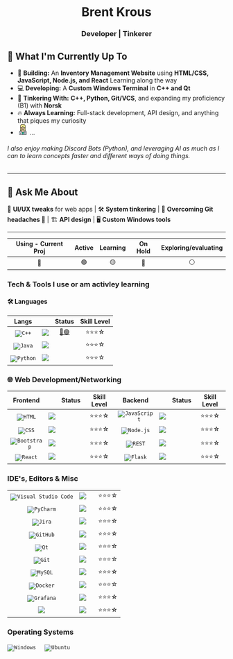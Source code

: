 <h1 align="center">Brent Krous</h1>
<h3 align="center">Developer | Tinkerer</h3>

## 🌱 What I'm Currently Up To  
- 🚀 **Building:** An **Inventory Management Website** using **HTML/CSS, JavaScript, Node.js, and React** Learning along the way
- 💻 **Developing:** A **Custom Windows Terminal** in **C++ and Qt**  
- 🔧 **Tinkering With:** **C++, Python, Git/VCS**, and expanding my proficiency (B1) with **Norsk**  
- 🔥 **Always Learning:** Full-stack development, API design, and anything that piques my curiosity
- <img src="/doctor_6757643.png" /> ...
###### *I also enjoy making Discord Bots (Python), and leveraging AI as much as I can to learn concepts faster and different ways of doing things.*
---

## 💬 Ask Me About  
🎨 **UI/UX tweaks** for web apps | 🛠️ **System tinkering** | 📜 **Overcoming Git headaches 🦾** | 🏗️ **API design** | 🖥️ **Custom Windows tools**  

---
|Using - Current Proj|Active|Learning|On Hold|Exploring/evaluating|
|:---:|:---:|:---:|:---:|:---:|
🔵 |🟢 | 🟡 | 🔴 | ⚪ | 
### Tech & Tools I use or am activley learning
#### 🛠️ Languages 
|Langs| |Status|Skill Level|
|:-----:|:---:|:------:|:-----------:|
|<code><img width="50" src="https://raw.githubusercontent.com/marwin1991/profile-technology-icons/refs/heads/main/icons/c++.png" alt="C++" title="C++"/></code>|<img src="https://img.shields.io/badge/C++-00599C" />|<a href="[/CustomTerminal/](https://github.com/eodbrent/CustomTerminal)">🔵🟢</a>|⭐⭐⭐☆|
|<code><img width="50" src="https://raw.githubusercontent.com/marwin1991/profile-technology-icons/refs/heads/main/icons/java.png" alt="Java" title="Java"/></code>|<img src="https://img.shields.io/badge/Java-007396" />||⭐⭐⭐☆|
|<code><img width="50" src="https://raw.githubusercontent.com/marwin1991/profile-technology-icons/refs/heads/main/icons/python.png" alt="Python" title="Python"/></code>|<img src="https://img.shields.io/badge/Python-3776AB" />||⭐⭐⭐☆|


### 🌐 Web Development/Networking
|Frontend||Status|Skill Level|Backend||Status|Skill Level|
|:--------:|:---:|:------:|:-----------:|:-------:|:-:|:------:|:-----------:|
|<code><img width="50" src="https://raw.githubusercontent.com/marwin1991/profile-technology-icons/refs/heads/main/icons/html.png" alt="HTML" title="HTML"/></code>|<img src="https://img.shields.io/badge/HTML-E34F26" />||⭐⭐⭐☆|<code><img width="50" src="https://raw.githubusercontent.com/marwin1991/profile-technology-icons/refs/heads/main/icons/javascript.png" alt="JavaScript" title="JavaScript"/></code>|<img src="https://img.shields.io/badge/JavaScript-F7DF1E" />||⭐⭐⭐☆|
|<code><img width="50" src="https://raw.githubusercontent.com/marwin1991/profile-technology-icons/refs/heads/main/icons/css.png" alt="CSS" title="CSS"/></code>|<img src="https://img.shields.io/badge/CSS-1572B6" />||⭐⭐⭐☆|<code><img width="50" src="https://raw.githubusercontent.com/marwin1991/profile-technology-icons/refs/heads/main/icons/node_js.png" alt="Node.js" title="Node.js"/></code>|<img src="https://img.shields.io/badge/Node.js-339933" />||⭐⭐⭐☆|
|<code><img width="50" src="https://raw.githubusercontent.com/marwin1991/profile-technology-icons/refs/heads/main/icons/bootstrap.png" alt="Bootstrap" title="Bootstrap"/></code>|<img src="https://img.shields.io/badge/Bootstrap-7952B3" />||⭐⭐⭐☆|<code><img width="50" src="https://raw.githubusercontent.com/marwin1991/profile-technology-icons/refs/heads/main/icons/rest.png" alt="REST" title="REST"/></code>|<img src="https://img.shields.io/badge/Rest-333333" />||⭐⭐⭐☆|
|<code><img width="50" src="https://raw.githubusercontent.com/marwin1991/profile-technology-icons/refs/heads/main/icons/react.png" alt="React" title="React"/></code>|<img src="https://img.shields.io/badge/React-61DAFB" />||⭐⭐⭐☆|<code><img width="50" src="https://raw.githubusercontent.com/marwin1991/profile-technology-icons/refs/heads/main/icons/flask.png" alt="Flask" title="Flask"/></code>|<img src="https://img.shields.io/badge/Flask-000000" />||⭐⭐⭐☆|



### IDE's, Editors & Misc
|||||
|:---:|:---:|:---:|:---:|
|<code><img width="50" src="https://raw.githubusercontent.com/marwin1991/profile-technology-icons/refs/heads/main/icons/visual_studio_code.png" alt="Visual Studio Code" title="Visual Studio Code"/></code>|<img src="https://img.shields.io/badge/VS%20Code-007ACC" />||⭐⭐⭐☆|
|<code><img width="50" src="https://raw.githubusercontent.com/marwin1991/profile-technology-icons/refs/heads/main/icons/pycharm.png" alt="PyCharm" title="PyCharm"/></code>|<img src="https://img.shields.io/badge/PyCharm-21D789" />||⭐⭐⭐☆|
|<code><img width="50" src="https://raw.githubusercontent.com/marwin1991/profile-technology-icons/refs/heads/main/icons/jira.png" alt="Jira" title="Jira"/></code>|<img src="https://img.shields.io/badge/Jira-0052CC" />||⭐⭐⭐☆|
|<code><img width="50" src="https://raw.githubusercontent.com/marwin1991/profile-technology-icons/refs/heads/main/icons/github.png" alt="GitHub" title="GitHub"/></code>|<img src="https://img.shields.io/badge/GitHub-181717" />||⭐⭐⭐☆|	
|<code><img width="50" src="https://raw.githubusercontent.com/marwin1991/profile-technology-icons/refs/heads/main/icons/qt.png" alt="Qt" title="Qt"/></code>|<img src="https://img.shields.io/badge/Qt-#41CD52" />||⭐⭐⭐☆|
|<code><img width="50" src="https://raw.githubusercontent.com/marwin1991/profile-technology-icons/refs/heads/main/icons/git.png" alt="Git" title="Git"/></code>|<img src="https://img.shields.io/badge/Git-F05032" />||⭐⭐⭐☆|
|<code><img width="50" src="https://raw.githubusercontent.com/marwin1991/profile-technology-icons/refs/heads/main/icons/mysql.png" alt="MySQL" title="MySQL"/></code>|<img src="https://img.shields.io/badge/MySQL-4479A1" />||⭐⭐⭐☆|
|<code><img width="50" src="https://raw.githubusercontent.com/marwin1991/profile-technology-icons/refs/heads/main/icons/docker.png" alt="Docker" title="Docker"/></code>|<img src="https://img.shields.io/badge/Docker-2496ED" />||⭐⭐⭐☆|
|<code><img width="50" src="https://raw.githubusercontent.com/marwin1991/profile-technology-icons/refs/heads/main/icons/grafana.png" alt="Grafana" title="Grafana"/></code>|<img src="https://img.shields.io/badge/Grafana-F46800" />||⭐⭐⭐☆|
|<code><img width="50" src="https://skillicons.dev/icons?i=discord" /></code>|<img src="https://img.shields.io/badge/Discord-5865F2" />||⭐⭐⭐☆|

### Operating Systems

<code><img width="50" src="https://raw.githubusercontent.com/marwin1991/profile-technology-icons/refs/heads/main/icons/windows.png" alt="Windows" title="Windows"/></code>&nbsp;&nbsp;&nbsp;&nbsp;
<code><img width="50" src="https://raw.githubusercontent.com/marwin1991/profile-technology-icons/refs/heads/main/icons/ubuntu.png" alt="Ubuntu" title="Ubuntu"/></code>
</p>

